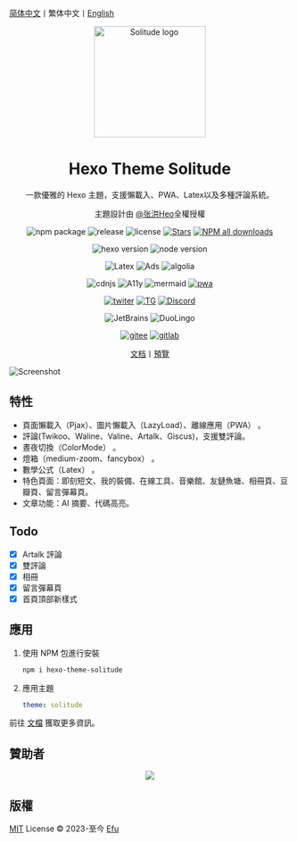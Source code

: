 [简体中文](README.md)丨繁体中文丨[English](README_en-US.md)

<div align="center">
  
   <img src=".github/logo.svg" alt="Solitude logo" height="200">

  <h1>Hexo Theme Solitude</h1>

  一款優雅的 Hexo 主題，支援懶載入、PWA、Latex以及多種評論系統。

   主題設計由 [@张洪Heo](https://github.com/zhheo)全權授權

![npm package](https://img.shields.io/npm/v/hexo-theme-solitude?color=blue&logo=npm)
![release](https://img.shields.io/github/package-json/v/valor-x/hexo-theme-solitude/master?color=%231ab1ad&label=release)
![license](https://img.shields.io/github/license/valor-x/hexo-theme-solitude?color=FF5531)
[![Stars](https://img.shields.io/github/stars/valor-x/hexo-theme-solitude)](https://github.com/everfu/hexo-theme-solitude/stargazers)
[![NPM all downloads](https://img.shields.io/npm/dy/hexo-theme-solitude?color=white)](https://www.npmjs.com/package/hexo-theme-solitude)

![hexo version](https://img.shields.io/badge/hexo-7.0.0+-blue?logo=hexo&logoColor=white)
![node version](https://img.shields.io/badge/node-14.0.0-white?logo=node.js&logoColor=white)

![Latex](https://img.shields.io/badge/latex-20B2AA?logo=Latex)
![Ads](https://img.shields.io/badge/Google_Ads-black?logo=googleads)
![algolia](https://img.shields.io/badge/algolia-457AFF?logo=algolia)

![cdnjs](https://img.shields.io/badge/cdnjs-orange?logo=Cloudflare&logoColor=white)
![A11y](https://img.shields.io/badge/A11y-green?logo=%C3%8Ele-de-France%20Mobilit%C3%A9s&logoColor=white)
![mermaid](https://img.shields.io/badge/mermaid-ff3670?logo=mermaid&logoColor=white)
[![pwa](https://img.shields.io/badge/pwa-red?logo=pwa)](https://developer.mozilla.org/en-US/docs/Web/Progressive_web_apps)

[![twiter](https://img.shields.io/badge/Twitter-gray?logo=x)](https://twitter.com/efu_oo)
[![TG](https://img.shields.io/badge/Telegram-gray?logo=Telegram&logoColor=white)](https://t.me/solitudePro)
[![Discord](https://img.shields.io/discord/1218118131428495430?label=Discord&logo=Discord&labelColor=white&color=black)](https://discord.gg/Y8VEvVgW)

![JetBrains](https://img.shields.io/badge/jetbrains-support-black?logo=jetbrains)
![DuoLingo](https://img.shields.io/badge/duolingo-support-black?logo=duolingo&logoColor=white)

[![gitee](https://img.shields.io/badge/Gitee-red?logo=gitee)](https://gitee.com/nsjjd_w/hexo-theme-solitude)
[![gitlab](https://img.shields.io/badge/GitLab-blue?logo=gitlab)](https://gitlab.com/efu/hexo-theme-solitude)

[文档](https://solitude.js.org/)丨[預覽](https://www.efu.me/)

</div>

![Screenshot](.github/screenshot.webp)

## 特性

- 頁面懶載入（Pjax）、圖片懶載入（LazyLoad）、離線應用（PWA） 。
- 評論(Twikoo、Waline、Valine、Artalk、Giscus)，支援雙評論。
- 晝夜切換（ColorMode） 。
- 燈箱（medium-zoom、fancybox） 。
- 數學公式（Latex） 。
- 特色頁面：即刻短文、我的裝備、在線工具、音樂館、友鏈魚塘、相冊頁、豆瓣頁、留言彈幕頁。
- 文章功能：AI 摘要、代碼高亮。

## Todo

- [x] Artalk 評論
- [x] 雙評論
- [x] 相冊
- [x] 留言彈幕頁
- [x] 首頁頂部新樣式 

## 應用

1. 使用 NPM 包進行安裝
      ```bash
      npm i hexo-theme-solitude
      ```
2. 應用主題
      ```yaml
      theme: solitude
      ```

前往 [文檔](https://solitude.js.org/) 獲取更多資訊。

## 贊助者

<p align="center">
  <a href="https://cdn.jsdelivr.net/gh/efuo/static/sponsors.svg">
    <img src='https://cdn.jsdelivr.net/gh/efuo/static/sponsors.svg'/>
  </a>
</p>

## 版權

[MIT](./LICENSE) License &copy; 2023-至今 [Efu](https://github.com/everfu)